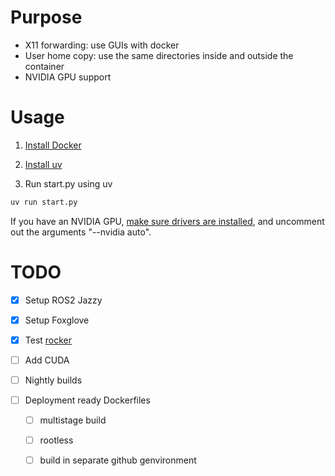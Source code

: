 # Purpose

- X11 forwarding: use GUIs with docker
- User home copy: use the same directories inside and outside the container
- NVIDIA GPU support

# Usage 

1. [Install Docker](https://docs.docker.com/engine/install/)

2. [Install uv](https://docs.astral.sh/uv/getting-started/installation/)

3. Run start.py using uv
```sh
uv run start.py
```
If you have an NVIDIA GPU, [make sure drivers are installed](https://ubuntu.com/server/docs/nvidia-drivers-installation), and uncomment out the arguments "--nvidia auto".

# TODO

- [x] Setup ROS2 Jazzy
- [x] Setup Foxglove
- [x] Test [rocker](https://github.com/osrf/rocker)

- [ ] Add CUDA

- [ ] Nightly builds

- [ ] Deployment ready Dockerfiles
  - [ ] multistage build
  - [ ] rootless
  - [ ] build in separate github genvironment

